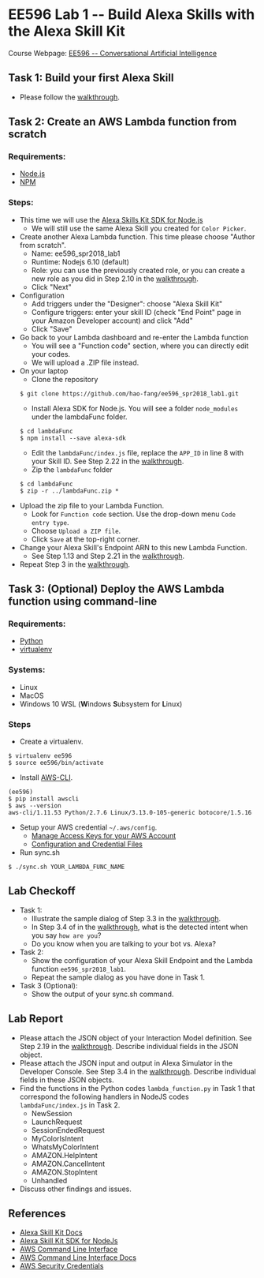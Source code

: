 # EE596 Lab 1 -- Build Alexa Skills with the Alexa Skill Kit

Course Webpage: [EE596 -- Conversational Artificial Intelligence](https://hao-fang.github.io/ee596_spr2018/)

## Task 1: Build your first Alexa Skill
* Please follow the [walkthrough](https://hao-fang.github.io/ee596_spr2018/slides/lab_1-walkthrough.pdf).

## Task 2: Create an AWS Lambda function from scratch
### Requirements:
* [Node.js](https://nodejs.org/en/)
* [NPM](https://www.npmjs.com/)

### Steps:
* This time we will use the [Alexa Skills Kit SDK for Node.js](https://github.com/alexa/alexa-skills-kit-sdk-for-nodejs)
  * We will still use the same Alexa Skill you created for `Color Picker`.
* Create another Alexa Lambda function. This time please choose "Author from scratch".
  * Name: ee596_spr2018_lab1
  * Runtime: Nodejs 6.10 (default)
  * Role: you can use the previously created role, or you can create a new role as you did in Step 2.10 in the [walkthrough](https://hao-fang.github.io/ee596_spr2018/slides/lab_1-walkthrough.pdf).
  * Click "Next"
* Configuration
  * Add triggers under the "Designer": choose "Alexa Skill Kit"
  * Configure triggers: enter your skill ID (check "End Point" page in your Amazon Developer account) and click "Add"
  * Click "Save" 
* Go back to your Lambda dashboard and re-enter the Lambda function
  * You will see a "Function code" section, where you can directly edit your codes.
  * We will upload a .ZIP file instead.
* On your laptop
  * Clone the repository
  ```
  $ git clone https://github.com/hao-fang/ee596_spr2018_lab1.git
  ```
  * Install Alexa SDK for Node.js. You will see a folder `node_modules` under the lambdaFunc folder.
  ```
  $ cd lambdaFunc
  $ npm install --save alexa-sdk
  ```
  * Edit the `lambdaFunc/index.js` file, replace the `APP_ID` in line 8 with your Skill ID. See Step 2.22 in the [walkthrough](https://hao-fang.github.io/ee596_spr2018/slides/lab_1-walkthrough.pdf).
  * Zip the `lambdaFunc` folder
  ```
  $ cd lambdaFunc
  $ zip -r ../lambdaFunc.zip *
  ```
* Upload the zip file to your Lambda Function.
  * Look for `Function code` section. Use the drop-down menu `Code entry type`.
  * Choose `Upload a ZIP file`.
  * Click `Save` at the top-right corner.
* Change your Alexa Skill's Endpoint ARN to this new Lambda Function.
	* See Step 1.13 and Step 2.21 in the [walkthrough](https://hao-fang.github.io/ee596_spr2018/slides/lab_1-walkthrough.pdf).
* Repeat Step 3 in the [walkthrough](https://hao-fang.github.io/ee596_spr2018/slides/lab_1-walkthrough.pdf).


## Task 3: (Optional) Deploy the AWS Lambda function using command-line

### Requirements:
* [Python](https://www.python.org/)
* [virtualenv](https://virtualenv.pypa.io/en/stable/)

### Systems:
* Linux
* MacOS
* Windows 10 WSL (**W**indows **S**ubsystem for **L**inux)

### Steps
* Create a virtualenv.
```
$ virtualenv ee596
$ source ee596/bin/activate
```
* Install [AWS-CLI](https://aws.amazon.com/cli/).
```
(ee596)
$ pip install awscli
$ aws --version
aws-cli/1.11.53 Python/2.7.6 Linux/3.13.0-105-generic botocore/1.5.16
```
* Setup your AWS credential `~/.aws/config`.
  * [Manage Access Keys for your AWS Account](https://docs.aws.amazon.com/general/latest/gr/managing-aws-access-keys.html)
  * [Configuration and Credential Files](https://docs.aws.amazon.com/cli/latest/userguide/cli-config-files.html)
* Run sync.sh
```
$ ./sync.sh YOUR_LAMBDA_FUNC_NAME
```

## Lab Checkoff
* Task 1:
  * Illustrate the sample dialog of Step 3.3 in the [walkthrough](https://hao-fang.github.io/ee596_spr2018/slides/lab_1-walkthrough.pdf).
  * In Step 3.4 of in the [walkthrough](https://hao-fang.github.io/ee596_spr2018/slides/lab_1-walkthrough.pdf), what is the detected intent when you say `how are you`?
  * Do you know when you are talking to your bot vs. Alexa?
* Task 2:
  * Show the configuration of your Alexa Skill Endpoint and the Lambda function `ee596_spr2018_lab1`.
  * Repeat the sample dialog as you have done in Task 1.
* Task 3 (Optional):
  * Show the output of your sync.sh command.

## Lab Report
* Please attach the JSON object of your Interaction Model definition. See Step
  2.19 in the [walkthrough](https://hao-fang.github.io/ee596_spr2018/slides/lab_1-walkthrough.pdf). 
  Describe individual fields in the JSON object.
* Please attach the JSON input and output in Alexa Simulator in the Developer
  Console. See Step 3.4 in the [walkthrough](https://hao-fang.github.io/ee596_spr2018/slides/lab_1-walkthrough.pdf).
  Describe individual fields in these JSON objects.
* Find the functions in the Python codes `lambda_function.py` in Task 1 that
  correspond the following handlers in NodeJS codes `lambdaFunc/index.js` in Task 2.
    * NewSession
    * LaunchRequest
    * SessionEndedRequest
    * MyColorIsIntent
    * WhatsMyColorIntent
    * AMAZON.HelpIntent
    * AMAZON.CancelIntent
    * AMAZON.StopIntent
    * Unhandled
* Discuss other findings and issues.

## References
* [Alexa Skill Kit Docs](https://developer.amazon.com/docs/ask-overviews/build-skills-with-the-alexa-skills-kit.html)
* [Alexa Skill Kit SDK for NodeJs](https://github.com/alexa/alexa-skills-kit-sdk-for-nodejs)
* [AWS Command Line Interface](https://aws.amazon.com/cli/)
* [AWS Command Line Interface Docs](https://docs.aws.amazon.com/cli/latest/userguide/cli-chap-welcome.html)
* [AWS Security Credentials](https://docs.aws.amazon.com/general/latest/gr/aws-security-credentials.html)
